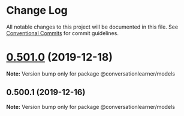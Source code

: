 # Change Log

All notable changes to this project will be documented in this file.
See [Conventional Commits](https://conventionalcommits.org) for commit guidelines.

# [0.501.0](https://github.com/Microsoft/conversationlearner-models/compare/v0.500.3...v0.501.0) (2019-12-18)

**Note:** Version bump only for package @conversationlearner/models





## 0.500.1 (2019-12-16)

**Note:** Version bump only for package @conversationlearner/models
